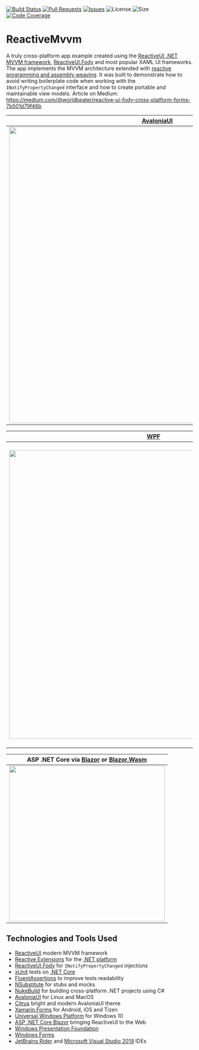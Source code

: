 [![Build Status](https://worldbeater.visualstudio.com/Camelotia/_apis/build/status/ReactiveMvvm-CI)](https://worldbeater.visualstudio.com/Camelotia/_build/latest?definitionId=4) [![Pull Requests](https://img.shields.io/github/issues-pr/worldbeater/reactivemvvm.svg)](https://github.com/worldbeater/reactivemvvm/pulls) [![Issues](https://img.shields.io/github/issues/worldbeater/reactivemvvm.svg)](https://github.com/worldbeater/reactivemvvm/issues) ![License](https://img.shields.io/github/license/worldbeater/reactivemvvm.svg) ![Size](https://img.shields.io/github/repo-size/worldbeater/reactivemvvm.svg) [![Code Coverage](https://img.shields.io/azure-devops/coverage/worldbeater/camelotia/4.svg)](https://worldbeater.visualstudio.com/Camelotia/_build/latest?definitionId=4)

# ReactiveMvvm

A  truly cross-platform app example created using the <a href="https://reactiveui.net">ReactiveUI .NET MVVM framework</a>, <a href="https://www.reactiveui.net/docs/handbook/view-models/boilerplate-code">ReactiveUI.Fody</a> and most popular XAML UI frameworks. The app implements the MVVM architecture extended with <a href="https://medium.com/@worldbeater/reactive-mvvm-for-net-platform-175dc69cfc82">reactive programming and assembly weaving</a>. It was built to demonstrate how to avoid writing boilerplate code when working with the `INotifyPropertyChanged` interface and how to create portable and maintainable view models. Article on Medium: https://medium.com/@worldbeater/reactive-ui-fody-cross-platform-forms-7b501d79f46b

| <a href="https://github.com/AvaloniaUI/Avalonia">AvaloniaUI</a> | <a href="https://docs.microsoft.com/ru-ru/xamarin/xamarin-forms/">Xamarin.Forms</a> | <a href="https://docs.microsoft.com/ru-ru/windows/uwp/get-started/universal-application-platform-guide">Universal Windows Platform</a> |
| --------------- | --------- | -------------- |
| <a href="https://medium.com/@worldbeater/reactive-ui-fody-cross-platform-forms-7b501d79f46b"><img width="800" src="https://cdn-images-1.medium.com/max/675/1*JPlUC1YoAuE2eFng29LpaQ.png"></a> | <a href="https://medium.com/@worldbeater/reactive-ui-fody-cross-platform-forms-7b501d79f46b"><img src="https://cdn-images-1.medium.com/max/1500/1*d1oeBQF9ilZ5h_IIhYktPQ.png" width="800"></a> | <a href="https://medium.com/@worldbeater/reactive-ui-fody-cross-platform-forms-7b501d79f46b"><img width="800" src="https://cdn-images-1.medium.com/max/900/1*EsqN0dFMCUknKc-4wuIanA.png"></a> | 

| <a href="https://github.com/dotnet/wpf">WPF</a> | <a href="https://github.com/dotnet/winforms">Windows Forms</a> | <a href="https://github.com/migueldeicaza/gui.cs">Terminal.Gui</a> |
| --------------- | --------- | -------------- |
| <a href="https://medium.com/@worldbeater/reactive-ui-fody-cross-platform-forms-7b501d79f46b"><img width="780" src="https://user-images.githubusercontent.com/6759207/94264350-38409300-ff3f-11ea-9e78-852ee9bc8ae7.png"></a> | <a href="https://medium.com/@worldbeater/reactive-ui-fody-cross-platform-forms-7b501d79f46b"><img src="https://miro.medium.com/max/493/1*GGwXG5-u_Gc-yMCj8Q1tqQ.png" width="700"></a> | <a href="https://medium.com/@worldbeater/reactive-ui-fody-cross-platform-forms-7b501d79f46b"><img width="820" src="https://user-images.githubusercontent.com/6759207/94263920-80ab8100-ff3e-11ea-91f7-9614d6a1c1ae.png"></a> | 

| ASP .NET Core via <a href="https://github.com/worldbeater/ReactiveMvvm/tree/main/src/reactivemvvm.blazor.server">Blazor</a> or <a href="https://github.com/worldbeater/ReactiveMvvm/tree/main/src/reactivemvvm.blazor.wasm">Blazor.Wasm</a> | 
| --------------- | 
| <a href="https://medium.com/@worldbeater/reactive-ui-fody-cross-platform-forms-7b501d79f46b"><img width="420" src="https://user-images.githubusercontent.com/6759207/94431677-44765b80-019e-11eb-9ebd-7e15b51a8255.png"></a> | 

## Technologies and Tools Used
- <a href="https://reactiveui.net/">ReactiveUI</a> modern MVVM framework
- <a href="http://reactivex.io/">Reactive Extensions</a> for the <a href="https://github.com/Reactive-Extensions/Rx.NET">.NET platform</a>
- <a href="https://www.reactiveui.net/docs/handbook/view-models/boilerplate-code">ReactiveUI.Fody</a> for `INotifyPropertyChanged` injections
- <a href="http://xunit.github.io/">xUnit</a> tests on <a href="https://www.microsoft.com/net/core">.NET Core</a>
- <a href="https://github.com/fluentassertions/fluentassertions">FluentAssertions</a> to improve tests readability
- <a href="https://github.com/nsubstitute/NSubstitute">NSubstitute</a> for stubs and mocks
- <a href="https://github.com/nuke-build/nuke">NukeBuild</a> for building cross-platform .NET projects using C#
- <a href="https://github.com/AvaloniaUI/Avalonia">AvaloniaUI</a> for Linux and MacOS
- <a href="https://github.com/worldbeater/Citrus.Avalonia">Citrus</a> bright and modern AvaloniaUI theme
- <a href="https://www.xamarin.com/">Xamarin.Forms</a> for Android, iOS and Tizen
- <a href="https://docs.microsoft.com/en-us/windows/uwp/index">Universal Windows Platform</a> for Windows 10
- <a href="https://dotnet.microsoft.com/apps/aspnet/web-apps/blazor">ASP .NET Core Blazor</a> bringing ReactiveUI to the Web
- <a href="https://msdn.microsoft.com/ru-ru/library/aa970268(v=vs.100).aspx">Windows Presentation Foundation</a>
- <a href="https://docs.microsoft.com/ru-ru/dotnet/framework/winforms/windows-forms-overview">Windows Forms</a>
- <a href="https://www.jetbrains.com/rider/">JetBrains Rider</a> and <a href="https://visualstudio.microsoft.com/">Microsoft Visual Studio 2019</a> IDEs
